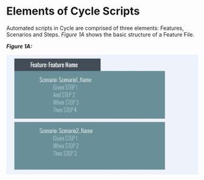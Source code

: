 # Elements of Cycle Scripts

Automated scripts in Cycle are comprised of three elements: Features, Scenarios and Steps. 
*Figure 1A* shows the basic structure of a Feature File.

***Figure 1A:***

![](figure1a.jpg)